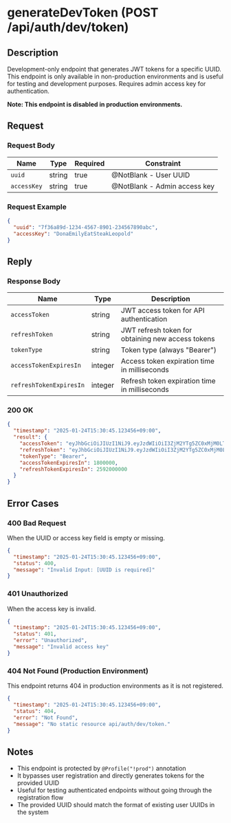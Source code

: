 # generateDevToken (POST /api/auth/dev/token)

## Description
Development-only endpoint that generates JWT tokens for a specific UUID. This endpoint is only available in non-production environments and is useful for testing and development purposes. Requires admin access key for authentication.

**Note: This endpoint is disabled in production environments.**

## Request

### Request Body

| Name       | Type   | Required | Constraint                        |
|------------|--------|----------|-----------------------------------|
| `uuid`     | string | true     | @NotBlank - User UUID             |
| `accessKey` | string | true     | @NotBlank - Admin access key      |

### Request Example
```json
{
  "uuid": "7f36a89d-1234-4567-8901-234567890abc",
  "accessKey": "DonaEmilyEatSteakLeopold"
}
```

## Reply

### Response Body

| Name                    | Type    | Description                                          |
|-------------------------|---------|------------------------------------------------------|
| `accessToken`           | string  | JWT access token for API authentication             |
| `refreshToken`          | string  | JWT refresh token for obtaining new access tokens   |
| `tokenType`             | string  | Token type (always "Bearer")                        |
| `accessTokenExpiresIn`  | integer | Access token expiration time in milliseconds        |
| `refreshTokenExpiresIn` | integer | Refresh token expiration time in milliseconds       |

### 200 OK

```json
{
  "timestamp": "2025-01-24T15:30:45.123456+09:00",
  "result": {
    "accessToken": "eyJhbGciOiJIUzI1NiJ9.eyJzdWIiOiI3ZjM2YTg5ZC0xMjM0LTQ1NjctODkwMS0yMzQ1Njc4OTBhYmMiLCJpYXQiOjE3MDU5OTgwNDUsImV4cCI6MTcwNTk5OTg0NX0.xxxxxxxxxxxxxxxxxxxxxxxxxxxxxxxxxxxxxxxxxxx",
    "refreshToken": "eyJhbGciOiJIUzI1NiJ9.eyJzdWIiOiI3ZjM2YTg5ZC0xMjM0LTQ1NjctODkwMS0yMzQ1Njc4OTBhYmMiLCJpYXQiOjE3MDU5OTgwNDUsImV4cCI6MTcwNjYwMjg0NX0.yyyyyyyyyyyyyyyyyyyyyyyyyyyyyyyyyyyyyyyyyyy",
    "tokenType": "Bearer",
    "accessTokenExpiresIn": 1800000,
    "refreshTokenExpiresIn": 2592000000
  }
}
```

## Error Cases

### 400 Bad Request
When the UUID or access key field is empty or missing.

```json
{
  "timestamp": "2025-01-24T15:30:45.123456+09:00",
  "status": 400,
  "message": "Invalid Input: [UUID is required]"
}
```

### 401 Unauthorized
When the access key is invalid.

```json
{
  "timestamp": "2025-01-24T15:30:45.123456+09:00",
  "status": 401,
  "error": "Unauthorized",
  "message": "Invalid access key"
}
```

### 404 Not Found (Production Environment)
This endpoint returns 404 in production environments as it is not registered.

```json
{
  "timestamp": "2025-01-24T15:30:45.123456+09:00",
  "status": 404,
  "error": "Not Found",
  "message": "No static resource api/auth/dev/token."
}
```

## Notes
- This endpoint is protected by `@Profile("!prod")` annotation
- It bypasses user registration and directly generates tokens for the provided UUID
- Useful for testing authenticated endpoints without going through the registration flow
- The provided UUID should match the format of existing user UUIDs in the system